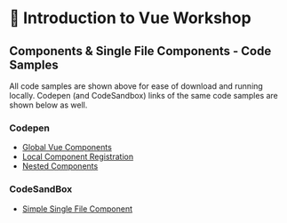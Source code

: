 # 🚀 Introduction to Vue Workshop

## Components & Single File Components - Code Samples

All code samples are shown above for ease of download and running locally. Codepen (and CodeSandbox) links of the same code samples are shown below as well.

### Codepen

- [Global Vue Components](https://codepen.io/itslit/pen/1ed6eef8bdc36c845cdf732ef1a74d16)
- [Local Component Registration](https://codepen.io/itslit/pen/5b3300b466eebbb8aeb2df10defdae04)
- [Nested Components](https://codepen.io/itslit/pen/66c36148ebeb7173b15b82e7e23b0064)

### CodeSandBox

- [Simple Single File Component](https://codesandbox.io/s/rrqlo2yyon)
